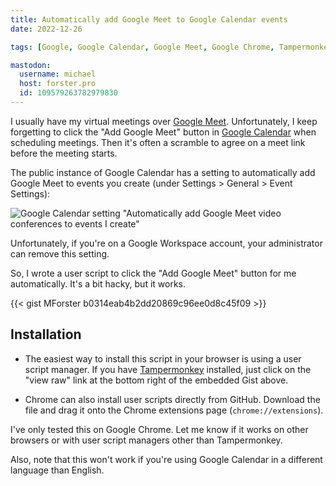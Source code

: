 ```yaml
---
title: Automatically add Google Meet to Google Calendar events
date: 2022-12-26

tags: [Google, Google Calendar, Google Meet, Google Chrome, Tampermonkey, User Script]

mastodon:
  username: michael
  host: forster.pro
  id: 109579263782979830
---
```


I usually have my virtual meetings over [Google Meet](https://meet.google.com/).
Unfortunately, I keep forgetting to click the "Add Google Meet" button in
[Google Calendar](https://calendar.google.com/) when scheduling meetings. Then
it's often a scramble to agree on a meet link before the meeting starts.

The public instance of Google Calendar has a setting to automatically add Google
Meet to events you create (under Settings > General > Event Settings):

![Google Calendar setting "Automatically add Google Meet video conferences to
events I create"](calendar-setting.png)

Unfortunately, if you're on a Google Workspace account, your administrator can
remove this setting.

So, I wrote a user script to click the "Add Google Meet" button for me
automatically. It's a bit hacky, but it works.

{{< gist MForster b0314eab4b2dd20869c96ee0d8c45f09 >}}

## Installation

* The easiest way to install this script in your browser is using a user script
manager. If you have [Tampermonkey](https://www.tampermonkey.net/) installed,
just click on the "view raw" link at the bottom right of the embedded Gist
above.

* Chrome can also install user scripts directly from GitHub. Download the file and
drag it onto the Chrome extensions page (`chrome://extensions`).

I've only tested this on Google Chrome. Let me know if it works on other
browsers or with user script managers other than Tampermonkey.

Also, note that this won't work if you're using Google Calendar in a different
language than English.
